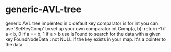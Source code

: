 # generic-AVL-tree
generic AVL tree implented in c
default key comparator is for int
you can use 'SetKeyComp' to set up your own comparator
int Comp(a, b): return -1 if a < b, 0 if a == b, 1 if a > b
use IsFound to search for the data with a given key
FoundNodeData : not NULL if the key exists in your map. it's a pointer to the data
